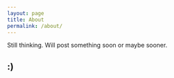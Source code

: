 ```yaml
---
layout: page
title: About
permalink: /about/
---
```


Still thinking.
Will post something soon or maybe sooner.

## :)
